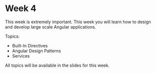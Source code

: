 # Week 4
This week is extremely important. This week you will learn how to design and develop large scale Angular applications.

Topics:
* Built-In Directives
* Angular Design Patterns
* Services

All topics will be available in the slides for this week.